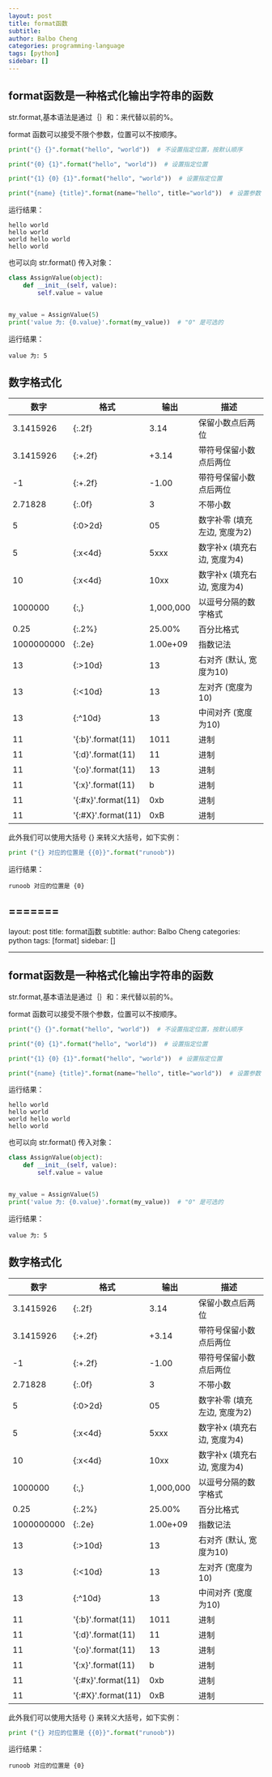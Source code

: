 ```yaml
---
layout: post
title: format函数
subtitle: 
author: Balbo Cheng
categories: programming-language
tags: [python]
sidebar: []
---
```


## format函数是一种格式化输出字符串的函数

str.format,基本语法是通过｛｝和：来代替以前的%。

format 函数可以接受不限个参数，位置可以不按顺序。

```python
print("{} {}".format("hello", "world"))  # 不设置指定位置，按默认顺序

print("{0} {1}".format("hello", "world"))  # 设置指定位置

print("{1} {0} {1}".format("hello", "world"))  # 设置指定位置

print("{name} {title}".format(name="hello", title="world"))  # 设置参数
```

运行结果：

```
hello world
hello world
world hello world
hello world
```

也可以向 str.format() 传入对象：

```python
class AssignValue(object):
    def __init__(self, value):
        self.value = value


my_value = AssignValue(5)
print('value 为: {0.value}'.format(my_value))  # "0" 是可选的
```

运行结果：

```
value 为: 5
```

## 数字格式化

| 数字         | 格式                  | 输出        | 描述                |
| ---------- | ------------------- | --------- | ----------------- |
| 3.1415926  | \{:.2f}             | 3.14      | 保留小数点后两位          |
| 3.1415926  | \{:+.2f}            | +3.14     | 带符号保留小数点后两位       |
| -1         | \{:+.2f}            | -1.00     | 带符号保留小数点后两位       |
| 2.71828    | \{:.0f}             | 3         | 不带小数              |
| 5          | \{:0>2d}            | 05        | 数字补零 (填充左边, 宽度为2) |
| 5          | \{:x<4d}            | 5xxx      | 数字补x (填充右边, 宽度为4) |
| 10         | \{:x<4d}            | 10xx      | 数字补x (填充右边, 宽度为4) |
| 1000000    | \{:,}               | 1,000,000 | 以逗号分隔的数字格式        |
| 0.25       | \{:.2%}             | 25.00%    | 百分比格式             |
| 1000000000 | \{:.2e}             | 1.00e+09  | 指数记法              |
| 13         | \{:>10d}            | 13        | 右对齐 (默认, 宽度为10)   |
| 13         | \{:<10d}            | 13        | 左对齐 (宽度为10)       |
| 13         | \{:^10d}            | 13        | 中间对齐 (宽度为10)      |
| 11         | '\{:b}'.format(11)  | 1011      | 进制                |
| 11         | '\{:d}'.format(11)  | 11        | 进制                |
| 11         | '\{:o}'.format(11)  | 13        | 进制                |
| 11         | '\{:x}'.format(11)  | b         | 进制                |
| 11         | '\{:#x}'.format(11) | 0xb       | 进制                |
| 11         | '\{:#X}'.format(11) | 0xB       | 进制                |

此外我们可以使用大括号 {} 来转义大括号，如下实例：

```python
print ("{} 对应的位置是 {{0}}".format("runoob"))
```

运行结果：

```
runoob 对应的位置是 {0}
```

=======
---

layout: post
title: format函数
subtitle: 
author: Balbo Cheng
categories: python
tags: [format]
sidebar: []

---

## format函数是一种格式化输出字符串的函数

str.format,基本语法是通过｛｝和：来代替以前的%。

format 函数可以接受不限个参数，位置可以不按顺序。

```python
print("{} {}".format("hello", "world"))  # 不设置指定位置，按默认顺序

print("{0} {1}".format("hello", "world"))  # 设置指定位置

print("{1} {0} {1}".format("hello", "world"))  # 设置指定位置

print("{name} {title}".format(name="hello", title="world"))  # 设置参数
```

运行结果：

```
hello world
hello world
world hello world
hello world
```

也可以向 str.format() 传入对象：

```python
class AssignValue(object):
    def __init__(self, value):
        self.value = value


my_value = AssignValue(5)
print('value 为: {0.value}'.format(my_value))  # "0" 是可选的
```

运行结果：

```
value 为: 5
```

## 数字格式化

| 数字         | 格式                  | 输出        | 描述                |
| ---------- | ------------------- | --------- | ----------------- |
| 3.1415926  | \{:.2f}             | 3.14      | 保留小数点后两位          |
| 3.1415926  | \{:+.2f}            | +3.14     | 带符号保留小数点后两位       |
| -1         | \{:+.2f}            | -1.00     | 带符号保留小数点后两位       |
| 2.71828    | \{:.0f}             | 3         | 不带小数              |
| 5          | \{:0>2d}            | 05        | 数字补零 (填充左边, 宽度为2) |
| 5          | \{:x<4d}            | 5xxx      | 数字补x (填充右边, 宽度为4) |
| 10         | \{:x<4d}            | 10xx      | 数字补x (填充右边, 宽度为4) |
| 1000000    | \{:,}               | 1,000,000 | 以逗号分隔的数字格式        |
| 0.25       | \{:.2%}             | 25.00%    | 百分比格式             |
| 1000000000 | \{:.2e}             | 1.00e+09  | 指数记法              |
| 13         | \{:>10d}            | 13        | 右对齐 (默认, 宽度为10)   |
| 13         | \{:<10d}            | 13        | 左对齐 (宽度为10)       |
| 13         | \{:^10d}            | 13        | 中间对齐 (宽度为10)      |
| 11         | '\{:b}'.format(11)  | 1011      | 进制                |
| 11         | '\{:d}'.format(11)  | 11        | 进制                |
| 11         | '\{:o}'.format(11)  | 13        | 进制                |
| 11         | '\{:x}'.format(11)  | b         | 进制                |
| 11         | '\{:#x}'.format(11) | 0xb       | 进制                |
| 11         | '\{:#X}'.format(11) | 0xB       | 进制                |

此外我们可以使用大括号 {} 来转义大括号，如下实例：

```python
print ("{} 对应的位置是 {{0}}".format("runoob"))
```

运行结果：

```
runoob 对应的位置是 {0}
```